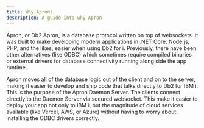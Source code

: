 ```yaml
---
title: Why Apron?
description: A guide into why Apron
---
```


Apron, or Db2 Apron, is a database protocol written on top of websockets. It was built to make developing modern applications in .NET Core, Node.js, PHP, and the likes, easier when using Db2 for i. Previously, there have been other alternatives (like ODBC) which sometimes require compiled binaries or external drivers for database connectivity running along side the app runtime.

Apron moves all of the database logic out of the client and on to the server, making it easier to develop and ship code that talks directly to Db2 for IBM i. This is the purpose of the Apron Daemon Server. The clients connect directly to the Daemon Server via secured websocket. This make it easier to deploy your app not only to IBM i, but the magnitude of cloud services available (like Vercel, AWS, or Azure) without having to worry about installing the ODBC drivers correctly.